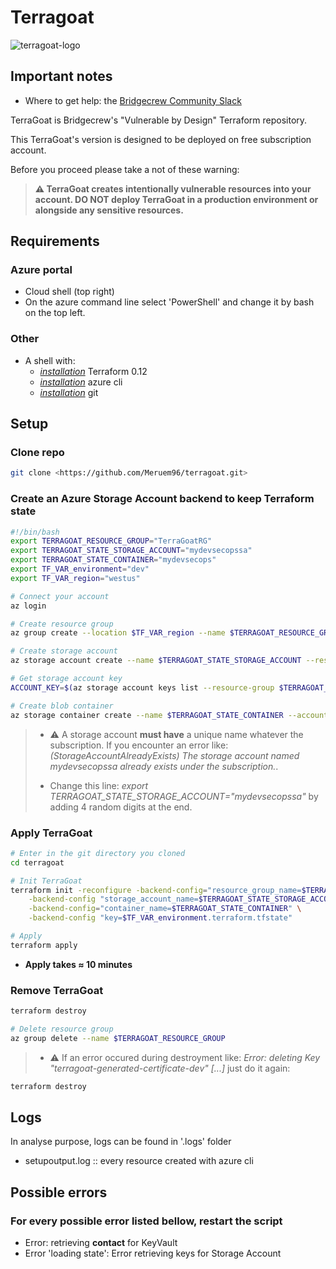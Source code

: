 # Terragoat

![terragoat-logo](https://user-images.githubusercontent.com/61518622/110116638-0ff37500-7db8-11eb-94f6-8e7151f0112a.png)

## Important notes

* Where to get help: the [Bridgecrew Community Slack](https://slack.bridgecrew.io/?utm_source=github&utm_medium=organic_oss&utm_campaign=terragoat) </br>

TerraGoat is Bridgecrew's "Vulnerable by Design" Terraform repository.</br>

This TerraGoat's version is designed to be deployed on free subscription account.

Before you proceed please take a not of these warning: </br>

>**⚠️ TerraGoat creates intentionally vulnerable resources into your account. DO NOT deploy TerraGoat in a production environment or alongside any sensitive resources.**

## Requirements

### **Azure portal**</br>

* Cloud shell (top right)
* On the azure command line select 'PowerShell' and change it by bash on the top left.

### **Other**

* A shell with:</br>
  * [_installation_](https://learn.hashicorp.com/tutorials/terraform/install-cli) Terraform 0.12
  * [_installation_](https://docs.microsoft.com/fr-fr/cli/azure/install-azure-cli) azure cli
  * [_installation_](https://git-scm.com/book/fr/v2/D%C3%A9marrage-rapide-Installation-de-Git) git


## Setup

### Clone repo

```bash
git clone <https://github.com/Meruem96/terragoat.git>
```

### Create an Azure Storage Account backend to keep Terraform state

```bash
#!/bin/bash
export TERRAGOAT_RESOURCE_GROUP="TerraGoatRG"
export TERRAGOAT_STATE_STORAGE_ACCOUNT="mydevsecopssa"
export TERRAGOAT_STATE_CONTAINER="mydevsecops"
export TF_VAR_environment="dev"
export TF_VAR_region="westus"

# Connect your account
az login

# Create resource group
az group create --location $TF_VAR_region --name $TERRAGOAT_RESOURCE_GROUP

# Create storage account
az storage account create --name $TERRAGOAT_STATE_STORAGE_ACCOUNT --resource-group $TERRAGOAT_RESOURCE_GROUP --location $TF_VAR_region --sku Standard_LRS --kind StorageV2 --https-only true --encryption-services blob

# Get storage account key
ACCOUNT_KEY=$(az storage account keys list --resource-group $TERRAGOAT_RESOURCE_GROUP --account-name $TERRAGOAT_STATE_STORAGE_ACCOUNT --query [0].value -o tsv)

# Create blob container
az storage container create --name $TERRAGOAT_STATE_CONTAINER --account-name $TERRAGOAT_STATE_STORAGE_ACCOUNT --account-key $ACCOUNT_KEY
```

>* ⚠️ A storage account **must have** a unique name whatever the subscription. If you encounter an error like: _(StorageAccountAlreadyExists) The storage account named mydevsecopssa already exists under the subscription._.
>
>* Change this line: _export TERRAGOAT_STATE_STORAGE_ACCOUNT="mydevsecopssa"_ by adding 4 random digits at the end.

### Apply TerraGoat

```bash
# Enter in the git directory you cloned
cd terragoat

# Init TerraGoat
terraform init -reconfigure -backend-config="resource_group_name=$TERRAGOAT_RESOURCE_GROUP" \
    -backend-config "storage_account_name=$TERRAGOAT_STATE_STORAGE_ACCOUNT" \
    -backend-config="container_name=$TERRAGOAT_STATE_CONTAINER" \
    -backend-config "key=$TF_VAR_environment.terraform.tfstate"

# Apply
terraform apply
```

* **Apply takes ≈ 10 minutes**

### Remove TerraGoat

```bash
terraform destroy

# Delete resource group
az group delete --name $TERRAGOAT_RESOURCE_GROUP
```

>* ⚠️ If an error occured during destroyment like: _Error: deleting Key "terragoat-generated-certificate-dev" [...]_ just do it again:

```bash
terraform destroy
```

## Logs

In analyse purpose, logs can be found in '.logs' folder

* setupoutput.log :: every resource created with azure cli

## Possible errors

### For every possible error listed bellow, restart the script

* Error: retrieving **contact** for KeyVault
* Error 'loading state': Error retrieving keys for Storage Account
